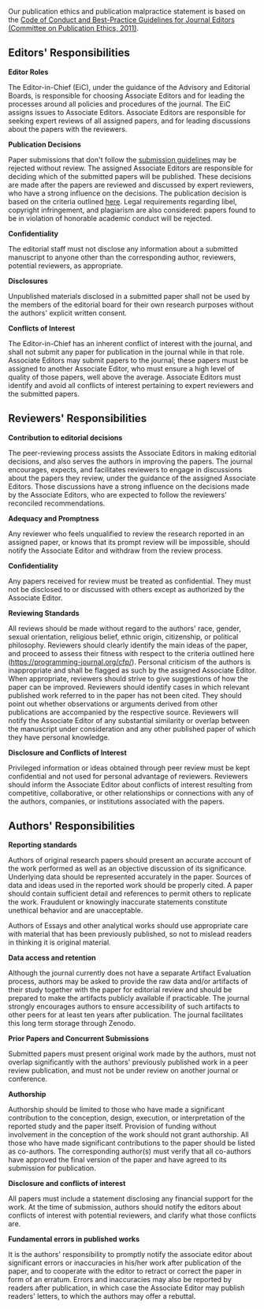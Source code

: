 Our publication ethics and publication malpractice statement is based on the [Code of Conduct and Best-Practice Guidelines for Journal Editors (Committee on Publication Ethics, 2011)](https://publicationethics.org/files/Code_of_conduct_for_journal_editors_Mar11.pdf).


## Editors' Responsibilities

**Editor Roles**

The Editor-in-Chief (EiC), under the guidance of the Advisory and Editorial Boards, is responsible for choosing Associate Editors and for leading the processes around all policies and procedures of the journal. The EiC assigns issues to Associate Editors. Associate Editors are responsible for seeking expert reviews of all assigned papers, and for leading discussions about the papers with the reviewers.

**Publication Decisions**

Paper submissions that don't follow the [submission guidelines](/submission/) may be rejected without review. The assigned Associate Editors are responsible for deciding which of the submitted papers will be published. These decisions are made after the papers are reviewed and discussed by expert reviewers, who have a strong influence on the decisions. The publication decision is based on the criteria outlined [here](/cfp/). Legal requirements regarding libel, copyright infringement, and plagiarism are also considered: papers found to be in violation of honorable academic conduct will be rejected.

**Confidentiality**

The editorial staff must not disclose any information about a submitted manuscript to anyone other than the corresponding author, reviewers, potential reviewers, as appropriate.

**Disclosures**

Unpublished materials disclosed in a submitted paper shall not be used by the members of the editorial board for their own research purposes without the authors' explicit written consent.

**Conflicts of Interest**

The Editor-in-Chief has an inherent conflict of interest with the journal, and shall not submit any paper for publication in the journal while in that role. Associate Editors may submit papers to the journal; these papers must be assigned to another Associate Editor, who must ensure a high level of quality of those papers, well above the average. Associate Editors must identify and avoid all conflicts of interest pertaining to expert reviewers and the submitted papers.


## Reviewers' Responsibilities

**Contribution to editorial decisions**

The peer-reviewing process assists the Associate Editors in making editorial decisions, and also serves the authors in improving the papers. The journal encourages, expects, and facilitates reviewers to engage in discussions about the papers they review, under the guidance of the assigned Associate Editors. Those discussions have a strong influence on the decisions made by the Associate Editors, who are expected to follow the reviewers' reconciled recommendations.

**Adequacy and Promptness**

Any reviewer who feels unqualified to review the research reported in an assigned paper, or knows that its prompt review will be impossible, should notify the Associate Editor and withdraw from the review process.

**Confidentiality**

Any papers received for review must be treated as confidential. They must not be disclosed to or discussed with others except as authorized by the Associate Editor.

**Reviewing Standards**

All reviews should be made without regard to the authors' race, gender, sexual orientation, religious belief, ethnic origin, citizenship, or political philosophy. Reviewers should clearly identify the main ideas of the paper, and proceed to assess their fitness with respect to the criteria outlined here (https://programming-journal.org/cfp/). Personal criticism of the authors is inappropriate and shall be flagged as such by the assigned Associate Editor. When appropriate, reviewers should strive to give suggestions of how the paper can be improved. Reviewers should identify cases in which relevant published work referred to in the paper has not been cited. They should point out whether observations or arguments derived from other publications are accompanied by the respective source. Reviewers will notify the Associate Editor of any substantial similarity or overlap between the manuscript under consideration and any other published paper of which they have personal knowledge.

**Disclosure and Conflicts of Interest**

Privileged information or ideas obtained through peer review must be kept confidential and not used for personal advantage of reviewers. Reviewers should inform the Associate Editor about conflicts of interest resulting from  competitive, collaborative, or other relationships or connections with any of the authors, companies, or institutions associated with the papers.




## Authors' Responsibilities

**Reporting standards**

Authors of original research papers should present an accurate account of the work performed as well as an objective discussion of its significance. Underlying data should be represented accurately
in the paper. Sources of data and ideas used in the reported work should be properly cited. A paper should contain sufficient detail and references to permit others to replicate the work. Fraudulent or knowingly inaccurate statements constitute unethical behavior and are unacceptable.

Authors of Essays and other analytical works should use appropriate care with material that has been previously published, so not to mislead readers in thinking it is original material.


**Data access and retention**

Although the journal currently does not have a separate Artifact Evaluation process, authors may be asked to provide the raw data and/or artifacts of their study together with the paper for editorial review and should be prepared to make the artifacts publicly available if practicable. The journal strongly encourages authors to ensure accessibility of such artifacts to other peers for at least ten years after publication. The journal facilitates this long term storage through Zenodo.


**Prior Papers and Concurrent Submissions**

Submitted papers must present original work made by the authors, must not overlap significantly with the authors' previously published work in a peer review publication, and must not be under review on another journal or conference.

**Authorship**

Authorship should be limited to those who have made a significant contribution to the conception, design, execution, or interpretation of the reported study and the paper itself. Provision of funding without involvement in the conception of the work should not grant authorship. All those who have made significant contributions to the paper should be listed as co-authors. The corresponding author(s) must verify that all co-authors have approved the final version of the paper and have agreed to its submission for publication.

**Disclosure and conflicts of interest**

All papers must include a statement disclosing any financial support for the work. At the time of submission, authors should notify the editors about conflicts of interest with potential reviewers, and clarify what those conflicts are.

**Fundamental errors in published works**

It is the authors' responsibility to promptly notify the associate editor about significant errors or inaccuracies in his/her work after publication of the paper, and to cooperate with the editor to retract or correct the paper in form of an erratum. Errors and inaccuracies may also be reported by readers after publication, in which case the Associate Editor may publish readers' letters, to which the authors may offer a rebuttal.
